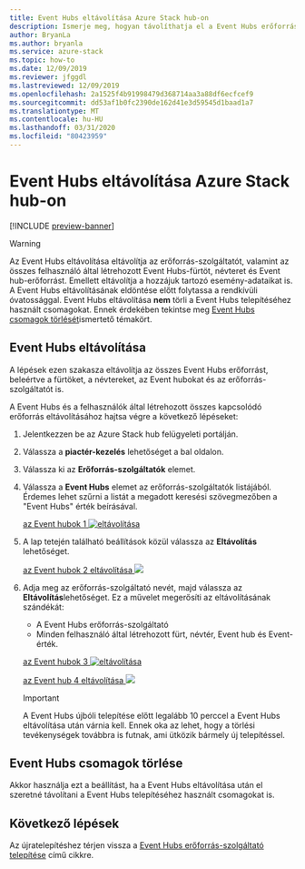 ```yaml
---
title: Event Hubs eltávolítása Azure Stack hub-on
description: Ismerje meg, hogyan távolíthatja el a Event Hubs erőforrás-szolgáltatót az Azure Stack hub-on.
author: BryanLa
ms.author: bryanla
ms.service: azure-stack
ms.topic: how-to
ms.date: 12/09/2019
ms.reviewer: jfggdl
ms.lastreviewed: 12/09/2019
ms.openlocfilehash: 2a1525f4b91998479d368714aa3a88df6ecfcef9
ms.sourcegitcommit: dd53af1b0fc2390de162d41e3d59545d1baad1a7
ms.translationtype: MT
ms.contentlocale: hu-HU
ms.lasthandoff: 03/31/2020
ms.locfileid: "80423959"
---
```

# <a name="how-to-remove-event-hubs-on-azure-stack-hub"></a>Event Hubs eltávolítása Azure Stack hub-on

[!INCLUDE [preview-banner](../includes/event-hubs-preview.md)]

> [!WARNING]
> Az Event Hubs eltávolítása eltávolítja az erőforrás-szolgáltatót, valamint az összes felhasználó által létrehozott Event Hubs-fürtöt, névteret és Event hub-erőforrást. Emellett eltávolítja a hozzájuk tartozó esemény-adataikat is.  
> A Event Hubs eltávolításának eldöntése előtt folytassa a rendkívüli óvatossággal. Event Hubs eltávolítása **nem** törli a Event Hubs telepítéséhez használt csomagokat. Ennek érdekében tekintse meg [Event Hubs csomagok törlését](#delete-event-hubs-packages)ismertető témakört.

## <a name="uninstall-event-hubs"></a>Event Hubs eltávolítása

A lépések ezen szakasza eltávolítja az összes Event Hubs erőforrást, beleértve a fürtöket, a névtereket, az Event hubokat és az erőforrás-szolgáltatót is.

A Event Hubs és a felhasználók által létrehozott összes kapcsolódó erőforrás eltávolításához hajtsa végre a következő lépéseket:

1. Jelentkezzen be az Azure Stack hub felügyeleti portálján.
2. Válassza a **piactér-kezelés** lehetőséget a bal oldalon.
3. Válassza ki az **Erőforrás-szolgáltatók** elemet.
4. Válassza a **Event Hubs** elemet az erőforrás-szolgáltatók listájából. Érdemes lehet szűrni a listát a megadott keresési szövegmezőben a "Event Hubs" érték beírásával.

   [az Event hubok 1 ![eltávolítása](media/event-hubs-rp-remove/1-uninstall.png)](media/event-hubs-rp-remove/1-uninstall.png#lightbox)

5. A lap tetején található beállítások közül válassza az **Eltávolítás** lehetőséget.

   [az Event hubok 2 eltávolítása ![](media/event-hubs-rp-remove/2-uninstall.png)](media/event-hubs-rp-remove/2-uninstall.png#lightbox)

6. Adja meg az erőforrás-szolgáltató nevét, majd válassza az **Eltávolítás**lehetőséget. Ez a művelet megerősíti az eltávolításának szándékát:
   - A Event Hubs erőforrás-szolgáltató
   - Minden felhasználó által létrehozott fürt, névtér, Event hub és Event-érték.

   [az Event hubok 3 ![eltávolítása](media/event-hubs-rp-remove/3-uninstall.png)](media/event-hubs-rp-remove/3-uninstall.png#lightbox)

   [az Event hub 4 eltávolítása ![](media/event-hubs-rp-remove/4-uninstall.png)](media/event-hubs-rp-remove/4-uninstall.png#lightbox)

   > [!IMPORTANT]
   > A Event Hubs újbóli telepítése előtt legalább 10 perccel a Event Hubs eltávolítása után várnia kell. Ennek oka az lehet, hogy a törlési tevékenységek továbbra is futnak, ami ütközik bármely új telepítéssel.

## <a name="delete-event-hubs-packages"></a>Event Hubs csomagok törlése

Akkor használja ezt a beállítást, ha a Event Hubs eltávolítása után el szeretné távolítani a Event Hubs telepítéséhez használt csomagokat is. 

## <a name="next-steps"></a>Következő lépések

Az újratelepítéshez térjen vissza a [Event Hubs erőforrás-szolgáltató telepítése](event-hubs-rp-install.md) című cikkre.